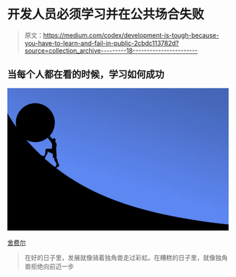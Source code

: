 # 开发人员必须学习并在公共场合失败

> 原文：<https://medium.com/codex/development-is-tough-because-you-have-to-learn-and-fail-in-public-2cbdc113782d?source=collection_archive---------18----------------------->

## 当每个人都在看的时候，学习如何成功

![](img/225018f1ce3bb898020c5a845e780ae6.png)

[舍费尔](https://pixabay.com/users/sch%C3%A4ferle-3372715/)

> 在好的日子里，发展就像骑着独角兽走过彩虹。在糟糕的日子里，就像独角兽拒绝向前迈一步